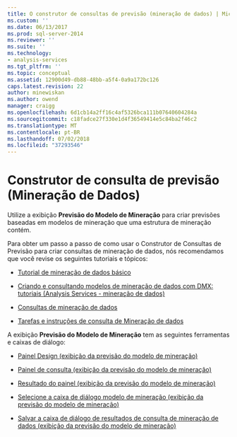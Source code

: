 ```yaml
---
title: O construtor de consultas de previsão (mineração de dados) | Microsoft Docs
ms.custom: ''
ms.date: 06/13/2017
ms.prod: sql-server-2014
ms.reviewer: ''
ms.suite: ''
ms.technology:
- analysis-services
ms.tgt_pltfrm: ''
ms.topic: conceptual
ms.assetid: 12900d49-db88-48bb-a5f4-0a9a172bc126
caps.latest.revision: 22
author: minewiskan
ms.author: owend
manager: craigg
ms.openlocfilehash: 6d1cb14a2ff16c4af5326bca111b07640604284a
ms.sourcegitcommit: c18fadce27f330e1d4f36549414e5c84ba2f46c2
ms.translationtype: MT
ms.contentlocale: pt-BR
ms.lasthandoff: 07/02/2018
ms.locfileid: "37293546"
---
```

# <a name="prediction-query-builder-data-mining"></a>Construtor de consulta de previsão (Mineração de Dados)
  Utilize a exibição **Previsão do Modelo de Mineração** para criar previsões baseadas em modelos de mineração que uma estrutura de mineração contém.  
  
 Para obter um passo a passo de como usar o Construtor de Consultas de Previsão para criar consultas de mineração de dados, nós recomendamos que você revise os seguintes tutoriais e tópicos:  
  
-   [Tutorial de mineração de dados básico](../../2014/tutorials/basic-data-mining-tutorial.md)  
  
-   [Criando e consultando modelos de mineração de dados com DMX: tutoriais &#40;Analysis Services - mineração de dados&#41;](../../2014/tutorials/create-query-data-mining-models-dmx-tutorials.md)  
  
-   [Consultas de mineração de dados](data-mining/data-mining-queries.md)  
  
-   [Tarefas e instruções de consulta de Mineração de dados](data-mining/data-mining-query-tasks-and-how-tos.md)  
  
 A exibição **Previsão do Modelo de Mineração** tem as seguintes ferramentas e caixas de diálogo:  
  
-   [Painel Design &#40;exibição da previsão do modelo de mineração&#41;](design-pane-mining-model-prediction-view.md)  
  
-   [Painel de consulta &#40;exibição da previsão do modelo de mineração&#41;](query-pane-mining-model-prediction-view.md)  
  
-   [Resultado do painel &#40;exibição da previsão do modelo de mineração&#41;](result-pane-mining-model-prediction-view.md)  
  
-   [Selecione a caixa de diálogo modelo de mineração &#40;exibição da previsão do modelo de mineração&#41;](select-mining-model-dialog-box-mining-model-prediction-view.md)  
  
-   [Salvar a caixa de diálogo de resultados de consulta de mineração de dados &#40;exibição da previsão do modelo de mineração&#41;](save-data-mining-query-result-dialog-box-mining-model-prediction-view.md)  
  
  
